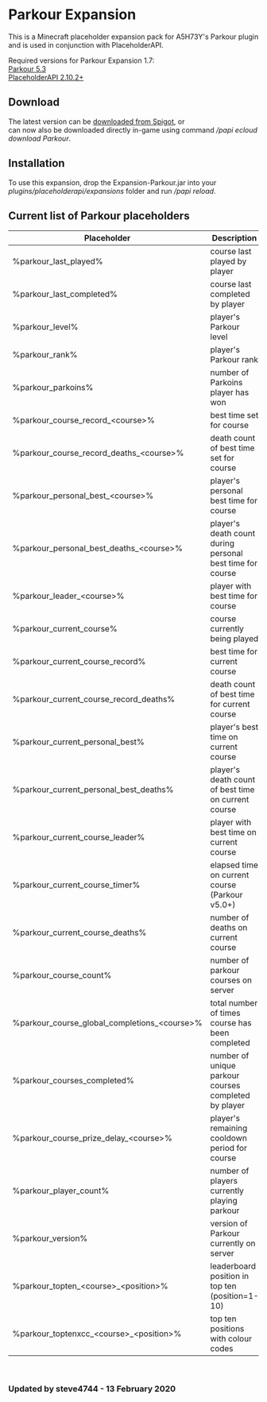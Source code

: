 # Parkour Expansion

This is a Minecraft placeholder expansion pack for A5H73Y's Parkour plugin and is used in conjunction with PlaceholderAPI.

Required versions for Parkour Expansion 1.7:<br>
[Parkour 5.3](https://dev.bukkit.org/projects/parkour?gameCategorySlug=bukkit-plugins&projectID=42615 "A5H73Y's Parkour")<br>
[PlaceholderAPI 2.10.2+](https://www.spigotmc.org/resources/placeholderapi.6245/ "PlaceholderAPI")

## Download

The latest version can be [downloaded from Spigot](https://www.spigotmc.org/resources/parkour-expansion.41874/ "Parkour Expansion"), or <br>
can now also be downloaded directly in-game using command _/papi ecloud download Parkour_.

## Installation

To use this expansion, drop the Expansion-Parkour.jar into your _plugins/placeholderapi/expansions_ folder and run _/papi reload_.

## Current list of Parkour placeholders

| Placeholder                           | Description                                      |
|---------------------------------------|--------------------------------------------------|
|%parkour\_last\_played% | course last played by player |
|%parkour\_last\_completed% | course last completed by player |
|%parkour\_level% | player's Parkour level |
|%parkour\_rank% | player's Parkour rank |
|%parkour\_parkoins% | number of Parkoins player has won |
|%parkour\_course\_record\_&lt;course&gt;% | best time set for course |
|%parkour\_course\_record\_deaths\_&lt;course&gt;% | death count of best time set for course |
|%parkour\_personal\_best\_&lt;course&gt;% | player's personal best time for course |
|%parkour\_personal\_best\_deaths\_&lt;course&gt;% | player's death count during personal best time for course |
|%parkour\_leader\_&lt;course&gt;% | player with best time for course |
|%parkour\_current\_course% | course currently being played |
|%parkour\_current\_course\_record% | best time for current course |
|%parkour\_current\_course\_record\_deaths% | death count of best time for current course |
|%parkour\_current\_personal\_best% | player's best time on current course |
|%parkour\_current\_personal\_best\_deaths% | player's death count of best time on current course |
|%parkour\_current\_course\_leader% | player with best time on current course |
|%parkour\_current\_course\_timer% | elapsed time on current course (Parkour v5.0+) |
|%parkour\_current\_course\_deaths% | number of deaths on current course |
|%parkour\_course\_count% | number of parkour courses on server |
|%parkour\_course\_global\_completions\_&lt;course&gt;% | total number of times course has been completed |
|%parkour\_courses\_completed% | number of unique parkour courses completed by player |
|%parkour\_course\_prize\_delay\_&lt;course&gt;% | player's remaining cooldown period for course |
|%parkour\_player\_count% | number of players currently playing parkour |
|%parkour\_version% | version of Parkour currently on server |
|%parkour\_topten\_&lt;course&gt;\_&lt;position&gt;% | leaderboard position in top ten (position=1-10) |
|%parkour\_toptenxcc\_&lt;course&gt;\_&lt;position&gt;% | top ten positions with colour codes |

<br>

### Updated by steve4744 - 13 February 2020

